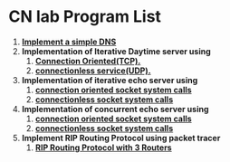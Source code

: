 # CN lab Program List

1. **[Implement a simple DNS](https://github.com/Mohammed-Khubaib/ComputerNetwork/tree/main/Implement%20a%20simple%20DNS)**
2. **Implementation of Iterative Daytime server using** 
    1. **[Connection Oriented(TCP).](https://github.com/Mohammed-Khubaib/ComputerNetwork/tree/main/Implementation%20of%20Iterative%20Daytime%20server%20using%20Connection%20Oriented(TCP))**
    2. **[connectionless service(UDP).](https://github.com/Mohammed-Khubaib/ComputerNetwork/tree/main/Implementation%20of%20Iterative%20Daytime%20server%20using%20connectionless%20service(UDP))**
3. **Implementation of iterative echo server using** 
    1. **[connection oriented socket system calls](https://github.com/Mohammed-Khubaib/ComputerNetwork/tree/main/Implementation%20of%20iterative%20echo%20server%20using%20connection%20oriented%20socket%20system%20calls)**
    2. **[connectionless socket system calls](https://github.com/Mohammed-Khubaib/ComputerNetwork/tree/main/Implementation%20of%20iterative%20echo%20server%20using%20connectionless%20socket%20system%20calls)**
4. **Implementation of concurrent echo server using**
    1. **[connection oriented socket system calls](https://github.com/Mohammed-Khubaib/ComputerNetwork/tree/main/Implementation%20of%20concurrent%20echo%20server%20using%20connection%20oriented%20socket%20system%20calls)**
    2. **[connectionless socket system calls](https://github.com/Mohammed-Khubaib/ComputerNetwork/tree/main/Implementation%20of%20concurrent%20echo%20server%20using%20connectionless%20socket%20system%20calls)**
5. **Implement RIP Routing Protocol using packet tracer**
    1. **[RIP Routing Protocol with 3 Routers](https://github.com/Mohammed-Khubaib/ComputerNetwork/tree/main/RIP)**